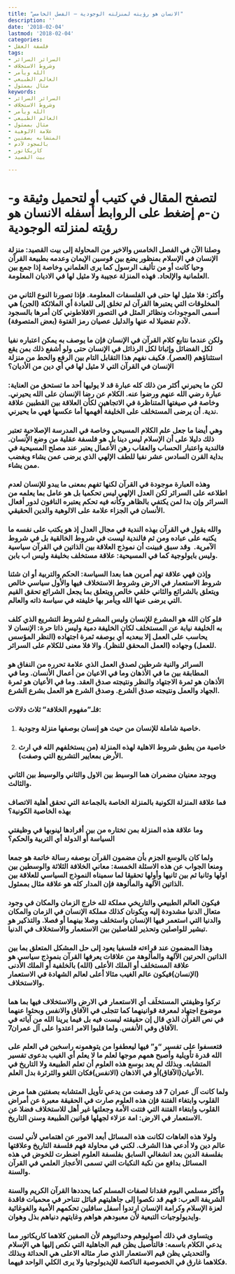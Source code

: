 ```yaml
---
title: "الانسان هو رؤيته لمنزلته الوجودية – الفصل الخامس"
description: ''
date: '2018-02-04'
lastmod: '2018-02-04'
categories:
- فلسفة العقل
tags:
- السرائر السرائر
- وشروط الاستخلاف
- الله ويأمر
- العالم الطبيعي
- مثال بممثول
keywords:
- السرائر السرائر
- وشروط الاستخلاف
- الله ويأمر
- العالم الطبيعي
- مثال بممثول
- علامة الالوهية
- المتشابه بصفتين
- بالسجود لآدم
- كاريكاتور
- بيت القصيد

---
```

# **لتصفح المقال في كتيب أو لتحميل وثيقة و-ن-م إضغط على الروابط أسفله** **الانسان هو رؤيته لمنزلته الوجودية**

### وصلنا الآن في الفصل الخامس والاخير من المحاولة إلى بيت القصيد: منزلة الإنسان في الإسلام بمنظور يضع بين قوسين الإيمان وعدمه بطبيعة القرآن وحيا كانت أو من تأليف الرسول كما يرى العلماني وخاصة إذا جمع بين العلمانية والإلحاد. فهذه المنزلة عجيبة ولا مثيل لها في الاديان المعلومة.

### وأكثر: فلا مثيل لها حتى في الفلسفات المعلومة. فإذا تصورنا النوع الثاني من المخلوقات التي يعتبرها القرآن لم تخلق إلى للعبادة أي الملائكة (الجن) هي أسمى الموجودات ونظائر المثل في التصور الافلاطوني كان أمرها بالسجود لآدم تفضيلا له عنها والدليل عصيان رمز الفتوة (بعض المتصوفة).

### ولكن عندما نتابع كلام القرآن في الإنسان فإن ما يوصف به يمكن اعتباره نفيا لكل الفضائل وإثباتا لكل الرذائل في الإنسان حتى ولو أشفع ذلك بمن يقع استثناؤهم (العصر). فكيف نفهم هذا التقابل التام بين الرفع والحط من منزلة الإنسان في القرآن التي لا مثيل لها في أي دين من الأديان؟

### لكن ما يحيرني أكثر من ذلك كله عبارة قد لا يوليها أحد ما تستحق من العناية: عبارة رضي الله عنهم ورضوا عنه. الكلام عن رضا الإنسان على الله يحيرني. وخاصة في صيغتها المتناظرة في الاتجاهين لكأن العلاقة بين القطبين علاقة ندية. أن يرضى المستخلف على الخليفة أفهمها أما عكسها فهي ما يحيرني.

### وهي أيضا ما جعل علم الكلام المسيحي وخاصة في المدرسة الإصلاحية تعتبر ذلك دليلا على أن الإسلام ليس دينا بل هو فلسفة عقلية من وضع الإٌنسان. فالندية واعتبار الحساب والعقاب رهن الأعمال يعتبر عند مصلح المسيحية في بداية القرن السادس عشر نفيا للطف الإلهي الذي يرضى عمن يشاء ويغضب ممن يشاء.

### وهذه العبارة موجودة في القرآن لكنها تفهم بمعنى ما يبدو للإنسان لعدم اطلاعه على السرائر لكن العدل الإلهي ليس تحكميا بل هو عامل بما يعلمه من السرائر وإن بدا لمن يكتفي بالظاهر وكأنه فيه تحكم يعتبره النافون لدور أفعال الأنسان في الجزاء علامة على الالوهية والدين الحقيقي.

### والله يقول في القرآن بهذه الندية في مجال العدل إذ هو يكتب على نفسه ما يكتبه على عباده ومن ثم فالندية ليست في شروط الخالقية بل في شروط الآمرية.  وقد سبق فبينت أن نموذج العلاقة بين الذاتين في القرآن سياسية وليس بايولوجية كما في المسيحية: علاقة مستخلف بخليفة وليس اب بابن.

### وإذن فهي علاقة تهم أمرين هما بعدا السياسة: الحكم والتربية أو ان شئنا شروط الاستعمار في الارض وشروط الاستخلاف فيها والأول سياسي خالص ويتعلق بالشرائع والثاني خلقي خالص ويتعلق بما يجعل الشرائع تحقق القيم التي يرضى عنها الله ويأمر بها خليفته في سياسة ذاته والعالم.

### فلو كان الله هو المشرع للإنسان وليس المشرع لشروط التشريع الذي كلف به الخليفة نيابة عن المستخلف لكان الخليفة دمية وليس ذاتا حرة: الإنسان لا يحاسب على العمل إلا ببعديه أي بوصفه ثمرة اجتهاده (النظر المؤسس للعمل) وجهاده (العمل المحقق للنظر). والا فلا معنى للكلام على السرائر.

### السرائر والنية شرطين لصدق العمل الذي علامة تحرره من النفاق هو المطابقة بين ما في الأذهان وما في الاعيان من أعمال الأنسان. وما في الأذهان هو ثمرة الاجتهاد والنظر ونتيجته صدق العقد. وما في الأعيان هو ثمرة الجهاد والعمل ونتيجته صدق الشرع. وصدق الشرع هو العمل بشرع الشرع.

### فلـ”مفهوم الخلافة” ثلاث دلالات:

1. ### خاصية شاملة للإنسان من حيث هو إنسان بوصفها منزلة وجودية.
2. ### خاصية من يطبق شروط الاهلية لهذه المنزلة (من يستخلفهم الله في ارث الأرض بمعايير التشريع التي وصفت).

### ويوجد معنيان مضمران هما الوسيط بين الاول والثاني والوسيط بين الثاني والثالث.

### فما علاقة المنزلة الكونية بالمنزلة الخاصة بالجماعة التي تحقق أهلية الاتصاف بهذه الخاصية الكونية؟

### وما علاقة هذه المنزلة بمن تختاره من بين أفرادها لينوبها في وظيفتي السياسة أو الدولة أي التربية والحكم؟

### ولما كان بالوسع الجزم بأن مضمون القرآن بوصفه رسالة خاتمة هو جمعا ومنعا الجواب عن هذه الاسئلة الخمسة: معاني الخلافة الثلاثة والوسطين بين اولها وثانيا ثم بين ثانيها وأولها تحقيقا لما سميناه النموذج السياسي للعلاقة بين الذاتين الآلهة والمألوهة فإن المدار كله هو علاقة مثال بممثول.

### فيكون العالم الطبيعي والتاريخي مملكة لله خارج الزمان والمكان في وجود متعال الدنيا مشدودة إليه ويكونان كذلك مملكة الإنسان في الزمان والمكان والدنيا التي استعمر فيها الإنسان واستخلف وصلا بينهما أو فصلا. والتذكير هو تبشير للواصلين وتحذير للفاصلين بين الاستعمار والاستخلاف في الدنيا.

### وهذا المضمون عند قراءته فلسفيا يعود إلى حل المشكل المتعلق بما بين الذاتين الحرتين الآلهة والمألوهة من علاقات يعرفها القرآن بنموذج سياسي هو علاقة المستخلف أو الملك الأعلى (الله) بالخلفية أو الملك الأدنى (الإنسان)فيكون عالم الغيب مثالا أعلى لعالم الشهادة في الاستعمار والاستخلاف.

### تركوا وظيفتي المستخلَف أي الاستعمار في الارض والاستخلاف فيها بما هما موضوع اجتهاد لمعرفة قوانينهما كما تتجلى في الآفاق والانفس وبحثوا عنهما في نص القرآن الذي قال إن حقيقته ليست فيه بل فيما يرينا الله من آياته في الآفاق وفي الأنفس. ولما قلبوا الامر اعتدوا على آل عمران7.

### فتعسفوا على تفسير “و” فيها ليعطفوا من يتوهمونه راسخين في العلم على الله قدرة تأويلية وأصبح همهم موجها لعلم ما لا يعلم أي الغيب بدعوى تفسير المتشابه. وبذلك لم يعد بوسع هذه العلوم أن تعلم الطبيعة ولا التاريخ في الأعيان(الآفاق)أو في الاذهان (الانفس)فكان اللغو والثرثرة بدل العلم.

### ولما كانت آل عمران 7 قد وصفت من يدعي تأويل المتشابه بصفتين هما مرض القلوب وابتغاء الفتنة فإن هذه العلوم صارت في الحقيقة معبرة عن أمراض القلوب وابتغاء الفتنة التي فتتت الأمة وجعلتها غير أهل للاستخلاف فضلا عن الاستعمار في الارض: امة عزلاء لجهلها قوانين الطبيعة وسنن التاريخ.

### ولولا هذه العاهات لكانت هذه المسائل أبعد الامور عن اهتمامي لأني لست عالم دين ولا أدعي هذا الشرف. لكني في محاولة فهم فلسفة التاريخ وعلاقتها بفلسفة الدين بعد انشغالي السابق بفلسفة العلوم اضطرت للخوض في هذه المسائل بدافع من نكبة النكبات التي تسمى الأعجاز العلمي في القرآن والسنة.

### وأكثر مسلمي اليوم فقدانا لصفات المسلم كما يحددها القرآن الكريم والسنة الشريفة العرب: فهم قد نكصوا إلى جاهليتهم قبائل تتناحر في محميات فاقدة لعزة الإسلام وكرامة الإنسان ارتدوا أسفل سافلين تحكمهم الأمية والغوغائية وايديولوجيات التبعية لأن معبودهم هواهم وغايتهم دنياهم بذل وهوان.

### ويتساوى في ذلك أصوليوهم وحداثيوهم لأن الصفين كلاهما كاريكاتور مما يدعي الكلام باسمه: فالتأصيل يظن قيم الجاهلية التي نكص إليها هي الإسلام والتحديثي يظن قيم الاستعمار الذي صار مثاله الاعلى هي الحداثة وبذلك فكلاهما غارق في الخصوصية الناكصة للإيديولوجيا ولا يرى الكلي الواحد فيهما.

###